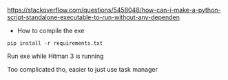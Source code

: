 https://stackoverflow.com/questions/5458048/how-can-i-make-a-python-script-standalone-executable-to-run-without-any-dependen
- How to compile the exe

`pip install -r requirements.txt`

Run exe while Hitman 3 is running

Too complicated tho, easier to just use task manager